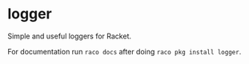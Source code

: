 logger
=====
Simple and useful loggers for Racket.

For documentation run `raco docs` after doing `raco pkg install logger`.
